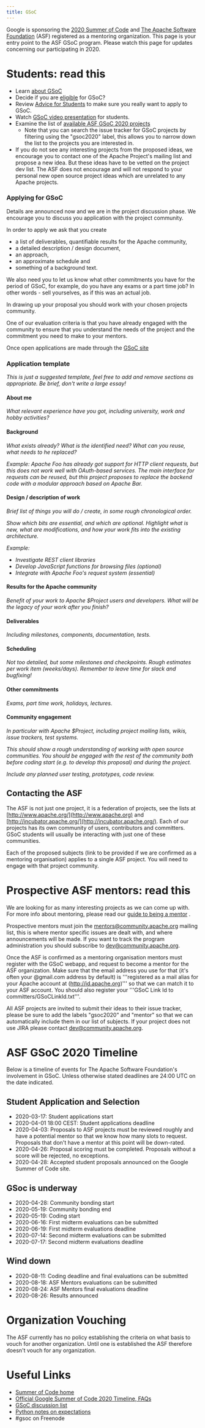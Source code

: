 ```yaml
---
title: GSoC
---
```


Google is sponsoring the [2020 Summer of Code](https://summerofcode.withgoogle.com/) and 
[The Apache Software Foundation](http://www.apache.org/) (ASF) registered as a mentoring organization.
This page is your entry point to the ASF GSoC program.
Please watch this page for updates concerning our participating in 2020.

<a name="GSoC-Students:readthis"></a>
# Students: read this

* Learn [about GSoC](https://summerofcode.withgoogle.com/about/)
* Decide if you are [eligible](https://summerofcode.withgoogle.com/get-started/) for GSoC?
* Review [Advice for Students](https://opensource.googleblog.com/2011/03/dos-and-donts-of-google-summer-of-code.html)
 to make sure you really want to apply to GSoC.
* Watch [GSoC video presentation](https://www.youtube.com/watch?v=S6IP_6HG2QE)
 for students.
* Examine the list of [available ASF GSoC 2020 projects](http://s.apache.org/gsoc2020ideas)
	* Note that you can search the issue tracker for GSoC projects by
filtering using the "gsoc2020" label, this allows you to narrow down the list
to the projects you are interested in.
* If you do not see any interesting projects from the proposed ideas, we encourage you to contact one of the Apache Project's mailing list and propose a new idea. But these ideas have to be vetted on the project dev list. The ASF does not encourage and will not respond to your personal new open source project ideas which are unrelated to any Apache projects.

<a name="GSoC-ApplyingforGSoC"></a>
### Applying for GSoC

Details are announced now and we are in the project discussion phase. We encourage you to discuss you application with the project community.

In order to apply we ask that you create

* a list of deliverables, quantifiable results for the Apache community,
* a detailed description / design document,
* an approach,
* an approximate schedule and
* something of a background text.

We also need you to let us know what other commitments you
have for the period of GSoC, for example, do you have any exams or a part
time job? In other words - sell yourselves, as if this was an actual job. 

In drawing up your proposal you should work with your chosen projects
community.

One of our evaluation criteria is that you have already engaged
with the community to ensure that you understand the needs of the project
and the commitment you need to make to your mentors.

Once open applications are made through the [GSoC site](https://summerofcode.withgoogle.com/)

### Application template

_This is just a suggested template, feel free to add and remove sections as appropriate. Be brief, don't write a large essay!_

#### About me

_What relevant experience have you got, including university, work and hobby activities?_

#### Background

_What exists already? What is the identified need? What can you reuse, what needs to he replaced?_

_Example: Apache Foo has already got support for HTTP client requests, but this does not work well with OAuth-based services. The main interface for requests can be reused, but this project proposes to replace the backend code with a modular approach based on Apache Bar._

#### Design / description of work

_Brief list of things you will do / create, in some rough chronological order._

_Show which bits are essential, and which are optional. Highlight what is new, what are modifications, and how your work fits into the existing architecture._

_Example:_

* _Investigate REST client libraries_
* _Develop JavaScript functions for browsing files (optional)_
* _Integrate with Apache Foo's request system (essential)_


#### Results for the Apache community

_Benefit of your work to Apache $Project users and developers. What will be the legacy of your work after you finish?_

#### Deliverables

_Including milestones, components, documentation, tests._

#### Scheduling

_Not too detailed, but some milestones and checkpoints. Rough estimates per work item (weeks/days). Remember to leave time for slack and bugfixing!_

#### Other commitments

_Exams, part time work, holidays, lectures._

#### Community engagement

_In particular with Apache $Project, including project mailing lists, wikis, issue trackers, test systems._

_This should show a rough understanding of working with open source communities. You should be engaged with the rest of the community both before coding start (e.g. to develop this proposal) and during the project._

_Include any planned user testing, prototypes, code review._



<a name="GSoC-ContactingtheASF"></a>
## Contacting the ASF

The ASF is not just one project, it is a federation of projects, see the
lists at [http://www.apache.org/](http://www.apache.org) and [http://incubator.apache.org/](http://incubator.apache.org/). Each of our
projects has its own community of users, contributors and committers. GSoC
students will usually be interacting with just one of these communities. 

Each of the proposed subjects (link to be provided if we are confirmed as a
mentoring organisation) applies to a single ASF project. You will need to
engage with that project community.

<a name="GSoC-ProspectiveASFmentors:readthis"></a>
<a name="formentors"></a>
# Prospective ASF mentors: read this

We are looking for as many interesting projects as we can come up with. For
more info about mentoring, please read our [guide to being a mentor](guide-to-being-a-mentor.html)
.

Prospective mentors must join the mentors@community.apache.org mailing list,
this is where mentor specific issues are dealt with, and where
announcements will be made. If you want to track the program
administration you should subscribe to dev@community.apache.org.

Once the ASF is confirmed as a mentoring organisation mentors must register
with the GSoC webapp, and request to become a mentor for the ASF
organization. Make sure that the email address you use for that (it's often
your @gmail.com address by default) is '''registered as a mail alias for your Apache account at (http://id.apache.org)''' so that we can match it to your ASF account.
You should also register your '''GSoC Link Id to
committers/GSoCLinkId.txt'''.

All ASF projects are invited to submit their ideas to their issue tracker,
please be sure to add the labels "gsoc2020" and "mentor" so that we can
automatically include them in our list of subjects. If your project does
not use JIRA please contact dev@community.apache.org.

<a name="GSoC-ASFGSoCTimeline"></a>
# ASF GSoC 2020 Timeline

Below is a timeline of events for The Apache Software Foundation's
involvement in GSoC. Unless otherwise stated deadlines are 24:00 UTC on the
date indicated.

<a name="GSoC-StudentApplicationandSelection"></a>
## Student Application and Selection

  - 2020-03-17: Student applications start
  - 2020-04-01 18:00 CEST: Student applications deadline
  - 2020-04-03: Proposals to ASF projects must be reviewed roughly and have a potential mentor so that we know how many slots to request. Proposals that don't have a mentor at this point will be down-rated.
  - 2020-04-26: Proposal scoring must be completed. Proposals without a score will be rejected, no exceptions.
  - 2020-04-28: Accepted student proposals announced on the Google Summer of Code site.

<a name="GSoC-GSocisunderway"></a>
## GSoc is underway

  - 2020-04-28: Community bonding start
  - 2020-05-19: Community bonding end
  - 2020-05-19: Coding start
  - 2020-06-16: First midterm evaluations can be submitted
  - 2020-06-19: First midterm evaluations deadline
  - 2020-07-14: Second midterm evaluations can be submitted
  - 2020-07-17: Second midterm evaluations deadline
  
<a name="GSoC-Winddown"></a>
## Wind down

  - 2020-08-11: Coding deadline and final evaluations can be submitted 
  - 2020-08-18: ASF Mentors evaluations can be submitted
  - 2020-08-24: ASF Mentors final evaluations deadline
  - 2020-08-26: Results announced

<a name="GSoC-Vouching"></a>
# Organization Vouching

The ASF currently has no policy establishing the criteria on what basis to vouch for another organization. Until one is established the ASF therefore doesn't vouch for any organization.

<a name="GSoC-UsefulLinks"></a>
# Useful Links

 * [Summer of Code home](https://summerofcode.withgoogle.com)
 * [Official Google Summer of Code 2020 Timeline, FAQs](https://summerofcode.withgoogle.com/how-it-works/#timeline)
 * [GSoC discussion list](http://groups.google.com/group/google-summer-of-code-discuss)
 * [Python notes on expectations](http://wiki.python.org/moin/SummerOfCode/Expectations)
 * \#gsoc on Freenode
